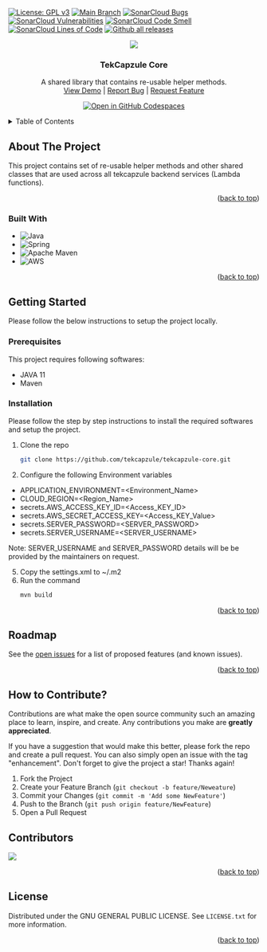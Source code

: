 <!-- PROJECT SHIELDS -->
<a name="readme-top"></a>
[![License: GPL v3](https://img.shields.io/badge/License-GPLv3-blue.svg)](https://www.gnu.org/licenses/gpl-3.0)
[![Main Branch](https://github.com/tekcapzule/tekcapzule-core/actions/workflows/cicd.yml/badge.svg)](https://github.com/tekcapzule/tekcapzule-core/actions/workflows/cicd.yml) 
[![SonarCloud Bugs](https://sonarcloud.io/api/project_badges/measure?project=tekcapzule_tekcapzule-core&metric=bugs)](https://sonarcloud.io/project/overview?id=tekcapzule_tekcapzule-core)
[![SonarCloud Vulnerabilities](https://sonarcloud.io/api/project_badges/measure?project=tekcapzule_tekcapzule-core&metric=vulnerabilities)](https://sonarcloud.io/project/overview?id=tekcapzule_tekcapzule-core)
[![SonarCloud Code Smell](https://sonarcloud.io/api/project_badges/measure?project=tekcapzule_tekcapzule-core&metric=code_smells)](https://sonarcloud.io/project/overview?id=tekcapzule_tekcapzule-core)
[![SonarCloud Lines of Code](https://sonarcloud.io/api/project_badges/measure?project=tekcapzule_tekcapzule-core&metric=ncloc)](https://sonarcloud.io/project/overview?id=tekcapzule_tekcapzule-core)
[![Github all releases](https://img.shields.io/github/downloads/tekcapzule/tekcapzule-core/total.svg)](https://GitHub.com/tekcapzule/tekcapzule-core/releases/)


<!-- PROJECT LOGO -->

<div align="center">
  <img src="https://github.com/tekcapzule/tekcapzule-web/assets/9839481/bc965502-9a3a-4eb0-bb56-f1e9c0f4a5b0.svg">
  <h3 align="center">TekCapzule Core</h3>
  <p align="center">
    A shared library that contains re-usable helper methods.
    <br />
    <a href="https://www.tekcapzule.com/">View Demo</a> |
    <a href="https://github.com/tekcapzule/tekcapzule-core/issues">Report Bug</a> |
    <a href="https://github.com/tekcapzule/tekcapzule-core/issues">Request Feature</a>
  </p>
</div>
<div align="center">
  
  <a href="https://github.com/codespaces/new?hide_repo_select=true&ref=main&repo=389071487&machine=standardLinux32gb&location=SouthEastAsia">![Open in GitHub Codespaces](https://github.com/codespaces/badge.svg)</a>

</div>

<!-- TABLE OF CONTENTS -->
<details>
  <summary>Table of Contents</summary>
  <ol>
    <li>
      <a href="#about-the-project">About The Project</a>
      <ul>
        <li><a href="#built-with">Built With</a></li>
      </ul>
    </li>
    <li>
      <a href="#getting-started">Getting Started</a>
      <ul>
        <li><a href="#prerequisites">Prerequisites</a></li>
        <li><a href="#installation">Installation</a></li>
      </ul>
    </li>
    <li><a href="#roadmap">Roadmap</a></li>
    <li><a href="#contributing">Contributing</a></li>
    <li><a href="#license">License</a></li>
  </ol>
</details>


<!-- ABOUT THE PROJECT -->
## About The Project

This project contains set of re-usable helper methods and other shared classes that are used across all tekcapzule backend services (Lambda functions).

<p align="right">(<a href="#readme-top">back to top</a>)</p>

### Built With

* ![Java](https://img.shields.io/badge/java-%23ED8B00.svg?style=for-the-badge&logo=java&logoColor=white)
* ![Spring](https://img.shields.io/badge/spring-%236DB33F.svg?style=for-the-badge&logo=spring&logoColor=white)
* ![Apache Maven](https://img.shields.io/badge/Apache%20Maven-C71A36?style=for-the-badge&logo=Apache%20Maven&logoColor=white)
* ![AWS](https://img.shields.io/badge/AWS-%23FF9900.svg?style=for-the-badge&logo=amazon-aws&logoColor=white)

<p align="right">(<a href="#readme-top">back to top</a>)</p>
<!-- GETTING STARTED -->

## Getting Started

Please follow the below instructions to setup the project locally.

### Prerequisites

This project requires following softwares: 
* JAVA 11
* Maven 

### Installation

Please follow the step by step instructions to install the required softwares and setup the project.
1. Clone the repo
   ```sh
   git clone https://github.com/tekcapzule/tekcapzule-core.git
   ```
4. Configure the following Environment variables
* APPLICATION_ENVIRONMENT=<Environment_Name>
* CLOUD_REGION=<Region_Name>
* secrets.AWS_ACCESS_KEY_ID=<Access_KEY_ID>
* secrets.AWS_SECRET_ACCESS_KEY=<Access_KEY_Value>
* secrets.SERVER_PASSWORD=<SERVER_PASSWORD>
* secrets.SERVER_USERNAME=<SERVER_USERNAME>

Note: SERVER_USERNAME and SERVER_PASSWORD details will be be provided by the maintainers on request.

5. Copy the settings.xml to ~/.m2
6. Run the command
   ```sh
   mvn build
   ```
   
<p align="right">(<a href="#readme-top">back to top</a>)</p>


<!-- ROADMAP -->
## Roadmap

See the [open issues](https://github.com/tekcapzule/tekcapzule-core/issues) for a list of proposed features (and known issues).

<p align="right">(<a href="#readme-top">back to top</a>)</p>

<!-- CONTRIBUTING -->
## How to Contribute?

Contributions are what make the open source community such an amazing place to learn, inspire, and create. Any contributions you make are **greatly appreciated**.

If you have a suggestion that would make this better, please fork the repo and create a pull request. You can also simply open an issue with the tag "enhancement".
Don't forget to give the project a star! Thanks again!

1. Fork the Project
2. Create your Feature Branch (`git checkout -b feature/Neweature`)
3. Commit your Changes (`git commit -m 'Add some NewFeature'`)
4. Push to the Branch (`git push origin feature/NewFeature`)
5. Open a Pull Request

## Contributors
<img src= "https://contrib.rocks/image?repo=tekcapzule/tekcapzule-core">

<p align="right">(<a href="#readme-top">back to top</a>)</p>

<!-- LICENSE -->
## License

Distributed under the GNU GENERAL PUBLIC LICENSE. See `LICENSE.txt` for more information.

<p align="right">(<a href="#readme-top">back to top</a>)</p>
